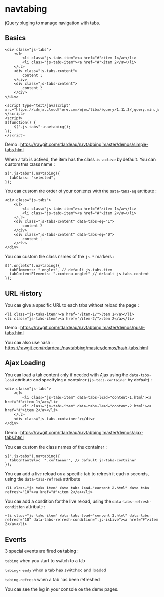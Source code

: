navtabing
==========

jQuery pluging to manage navigation with tabs.

## Basics

```
<div class="js-tabs">
    <ul>
        <li class="js-tabs-item"><a href="#">item 1</a></li>
        <li class="js-tabs-item"><a href="#">item 2</a></li>
    </ul>
    <div class="js-tabs-content">
        content 1
    </div>
    <div class="js-tabs-content">
        content 2
    </div>
</div>

<script type="text/javascript" src="https://cdnjs.cloudflare.com/ajax/libs/jquery/1.11.2/jquery.min.js"></script>
<script>
$(function() {
    $(".js-tabs").navtabing();
});
</script>
```
Demo : https://rawgit.com/rdardeau/navtabbing/master/demos/simple-tabs.html

When a tab is actived, the item has the class ```is-active``` by default. You can custom this class name :
```
$(".js-tabs").navtabing({
  tabClass: "selected",
});
```

You can custom the order of your contents with the ```data-tabs-eq``` attribute :
```
<div class="js-tabs">
    <ul>
        <li class="js-tabs-item"><a href="#">item 1</a></li>
        <li class="js-tabs-item"><a href="#">item 2</a></li>
    </ul>
    <div class="js-tabs-content" data-tabs-eq="1">
        content 2
    </div>
    <div class="js-tabs-content" data-tabs-eq="0">
        content 1
    </div>
</div>
```

You can custom the class names of the ```js-*``` markers :
```
$(".onglets").navtabing({
  tabElements: ".onglet", // default js-tabs-item
  tabContentElements: ".contenu-onglet" // default js-tabs-content
});
```

## URL History

You can give a specific URL to each tabs without reload the page :
```
<li class="js-tabs-item"><a href="/item-1/">item 1</a></li>
<li class="js-tabs-item"><a href="/item-2/">item 2</a></li>
```
Demo : https://rawgit.com/rdardeau/navtabbing/master/demos/push-tabs.html

You can also use hash : https://rawgit.com/rdardeau/navtabbing/master/demos/hash-tabs.html

## Ajax Loading

You can load a tab content only if needed with Ajax using the ```data-tabs-load``` attribute and specifying a container (```js-tabs-container``` by default) :
```
<div class="js-tabs">
    <ul>
        <li class="js-tabs-item" data-tabs-load="content-1.html"><a href="#">item 1</a></li>
        <li class="js-tabs-item" data-tabs-load="content-2.html"><a href="#">item 2</a></li>
    </ul>
    <div class="js-tabs-container"></div>
</div>
```
Demo : https://rawgit.com/rdardeau/navtabbing/master/demos/ajax-tabs.html

You can custom the class names of the container :
```
$(".js-tabs").navtabing({
  tabContentBloc: ".conteneur", // default js-tabs-container
});
```

You can add a live reload on a specific tab to refresh it each x seconds, using the ```data-tabs-refresh``` attribute :
```
<li class="js-tabs-item" data-tabs-load="content-2.html" data-tabs-refresh="10"><a href="#">item 2</a></li>
```

You can add a condition for the live reload, using the ```data-tabs-refresh-condition``` attribute :
```
<li class="js-tabs-item" data-tabs-load="content-2.html" data-tabs-refresh="10" data-tabs-refresh-condition=".js-isLive"><a href="#">item 2</a></li>
```

## Events

3 special events are fired on tabing :

```tabing``` when you start to switch to a tab

```tabing-ready``` when a tab has switched and loaded

```tabing-refresh``` when a tab has been refreshed

You can see the log in your console on the demo pages.
